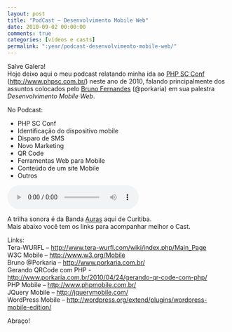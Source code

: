 ```yaml
---
layout: post
title: "PodCast – Desenvolvimento Mobile Web"
date: 2010-09-02 00:00:00
comments: true
categories: [vídeos e casts]
permalink: ":year/podcast-desenvolvimento-mobile-web/"
---
```


<p>Salve Galera!<br/>
Hoje deixo aqui o meu podcast relatando minha ida ao <a href="http://www.phpsc.com.br/">PHP SC Conf</a> (<a href="http://www.phpsc.com.br/">http://www.phpsc.com.br/</a>) neste ano de 2010, falando principalmente dos assuntos colocados pelo <a href="http://www.porkaria.com.br/">Bruno Fernandes</a> (@porkaria) em sua palestra <em>Desenvolvimento Mobile Web</em>.</p>

<p>No Podcast:</p>

<ul>
<li>PHP SC Conf</li>
<li>Identificação do dispositivo mobile</li>
<li>Disparo de SMS</li>
<li>Novo Marketing</li>
<li>QR Code</li>
<li>Ferramentas Web para Mobile</li>
<li>Conteúdo de um site Mobile</li>
<li>Outros</li>
</ul>


<!--more-->

<audio controls>
  <source src="../../assets/uploads/audio/podPhpScConf.mp3" type="audio/mpeg">
Your browser does not support the audio element.
</audio>


<p>A trilha sonora é da Banda <a href="http://www.myspace.com/auraaor">Auras</a> aqui de Curitiba.<br/>
Mais abaixo você tem os links para acompanhar melhor o Cast.</p>

<p>Links:<br/>
Tera-WURFL &#8211; <a href="http://www.tera-wurfl.com/wiki/index.php/Main_Page">http://www.tera-wurfl.com/wiki/index.php/Main_Page</a><br/>
W3C Mobile &#8211; <a href="http://www.w3.org/Mobile">http://www.w3.org/Mobile</a><br/>
Bruno @Porkaria &#8211; <a href="http://www.porkaria.com.br/">http://www.porkaria.com.br/</a><br/>
Gerando QRCode com PHP -<a href="http://www.porkaria.com.br/2010/04/24/gerando-qr-code-com-php/">http://www.porkaria.com.br/2010/04/24/gerando-qr-code-com-php/</a><br/>
PHP Mobile &#8211; <a href="http://www.phpmobile.com.br">http://www.phpmobile.com.br/</a><br/>
JQuery Mobile &#8211; <a href="http://jquerymobile.com/">http://jquerymobile.com/</a><br/>
WordPress Mobile &#8211; <a href="http://wordpress.org/extend/plugins/wordpress-mobile-edition/">http://wordpress.org/extend/plugins/wordpress-mobile-edition/</a></p>

<p>Abraço!</p>